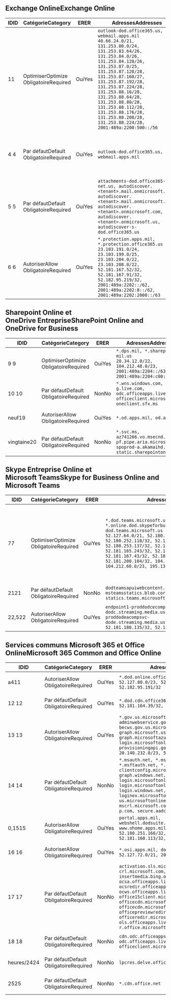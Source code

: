 <!--THIS FILE IS AUTOMATICALLY GENERATED. MANUAL CHANGES WILL BE OVERWRITTEN.-->
<!--Please contact the Office 365 Endpoints team with any questions.-->
<!--USGovDoD endpoints version 2020052800-->
<!--File generated 2020-05-28 11:00:07.2901-->

## <a name="exchange-online"></a><span data-ttu-id="840d6-101">Exchange Online</span><span class="sxs-lookup"><span data-stu-id="840d6-101">Exchange Online</span></span>

<span data-ttu-id="840d6-102">ID</span><span class="sxs-lookup"><span data-stu-id="840d6-102">ID</span></span> | <span data-ttu-id="840d6-103">Catégorie</span><span class="sxs-lookup"><span data-stu-id="840d6-103">Category</span></span> | <span data-ttu-id="840d6-104">ER</span><span class="sxs-lookup"><span data-stu-id="840d6-104">ER</span></span> | <span data-ttu-id="840d6-105">Adresses</span><span class="sxs-lookup"><span data-stu-id="840d6-105">Addresses</span></span> | <span data-ttu-id="840d6-106">Ports</span><span class="sxs-lookup"><span data-stu-id="840d6-106">Ports</span></span>
-- | -------------------- | --- | ---------------------------------------------------------------------------------------------------------------------------------------------------------------------------------------------------------------------------------------------------------------------------------------------------------------------------------------------------------------------------------------------- | -------------------------------
<span data-ttu-id="840d6-107">1</span><span class="sxs-lookup"><span data-stu-id="840d6-107">1</span></span> | <span data-ttu-id="840d6-108">Optimiser</span><span class="sxs-lookup"><span data-stu-id="840d6-108">Optimize</span></span><BR><span data-ttu-id="840d6-109">Obligatoire</span><span class="sxs-lookup"><span data-stu-id="840d6-109">Required</span></span> | <span data-ttu-id="840d6-110">Oui</span><span class="sxs-lookup"><span data-stu-id="840d6-110">Yes</span></span> | `outlook-dod.office365.us, webmail.apps.mil`<BR>`40.66.24.0/21, 131.253.80.0/24, 131.253.83.64/26, 131.253.84.0/26, 131.253.84.128/26, 131.253.87.0/25, 131.253.87.128/28, 131.253.87.160/27, 131.253.87.192/28, 131.253.87.224/28, 131.253.88.16/28, 131.253.88.64/28, 131.253.88.80/28, 131.253.88.112/28, 131.253.88.176/28, 131.253.88.208/28, 131.253.88.224/28, 2001:489a:2200:500::/56` | <span data-ttu-id="840d6-111">**TCP :** 443, 80</span><span class="sxs-lookup"><span data-stu-id="840d6-111">**TCP:** 443, 80</span></span>
<span data-ttu-id="840d6-112">4 </span><span class="sxs-lookup"><span data-stu-id="840d6-112">4</span></span> | <span data-ttu-id="840d6-113">Par défaut</span><span class="sxs-lookup"><span data-stu-id="840d6-113">Default</span></span><BR><span data-ttu-id="840d6-114">Obligatoire</span><span class="sxs-lookup"><span data-stu-id="840d6-114">Required</span></span> | <span data-ttu-id="840d6-115">Oui</span><span class="sxs-lookup"><span data-stu-id="840d6-115">Yes</span></span> | `outlook-dod.office365.us, webmail.apps.mil` | <span data-ttu-id="840d6-116">**TCP :** 143, 25, 587, 993, 995</span><span class="sxs-lookup"><span data-stu-id="840d6-116">**TCP:** 143, 25, 587, 993, 995</span></span>
<span data-ttu-id="840d6-117">5 </span><span class="sxs-lookup"><span data-stu-id="840d6-117">5</span></span> | <span data-ttu-id="840d6-118">Par défaut</span><span class="sxs-lookup"><span data-stu-id="840d6-118">Default</span></span><BR><span data-ttu-id="840d6-119">Obligatoire</span><span class="sxs-lookup"><span data-stu-id="840d6-119">Required</span></span> | <span data-ttu-id="840d6-120">Oui</span><span class="sxs-lookup"><span data-stu-id="840d6-120">Yes</span></span> | `attachments-dod.office365-net.us, autodiscover.<tenant>.mail.onmicrosoft.com, autodiscover.<tenant>.mail.onmicrosoft.us, autodiscover.<tenant>.onmicrosoft.com, autodiscover.<tenant>.onmicrosoft.us, autodiscover-s-dod.office365.us` | <span data-ttu-id="840d6-121">**TCP :** 443, 80</span><span class="sxs-lookup"><span data-stu-id="840d6-121">**TCP:** 443, 80</span></span>
<span data-ttu-id="840d6-122">6 </span><span class="sxs-lookup"><span data-stu-id="840d6-122">6</span></span> | <span data-ttu-id="840d6-123">Autoriser</span><span class="sxs-lookup"><span data-stu-id="840d6-123">Allow</span></span><BR><span data-ttu-id="840d6-124">Obligatoire</span><span class="sxs-lookup"><span data-stu-id="840d6-124">Required</span></span> | <span data-ttu-id="840d6-125">Oui</span><span class="sxs-lookup"><span data-stu-id="840d6-125">Yes</span></span> | `*.protection.apps.mil, *.protection.office365.us`<BR>`23.103.191.0/24, 23.103.199.0/25, 23.103.204.0/22, 23.103.208.0/22, 52.181.167.52/32, 52.181.167.91/32, 52.182.95.219/32, 2001:489a:2202::/62, 2001:489a:2202:8::/62, 2001:489a:2202:2000::/63` | <span data-ttu-id="840d6-126">**TCP :** 25, 443</span><span class="sxs-lookup"><span data-stu-id="840d6-126">**TCP:** 25, 443</span></span>

## <a name="sharepoint-online-and-onedrive-for-business"></a><span data-ttu-id="840d6-127">Sharepoint Online et OneDrive Entreprise</span><span class="sxs-lookup"><span data-stu-id="840d6-127">SharePoint Online and OneDrive for Business</span></span>

<span data-ttu-id="840d6-128">ID</span><span class="sxs-lookup"><span data-stu-id="840d6-128">ID</span></span> | <span data-ttu-id="840d6-129">Catégorie</span><span class="sxs-lookup"><span data-stu-id="840d6-129">Category</span></span> | <span data-ttu-id="840d6-130">ER</span><span class="sxs-lookup"><span data-stu-id="840d6-130">ER</span></span> | <span data-ttu-id="840d6-131">Adresses</span><span class="sxs-lookup"><span data-stu-id="840d6-131">Addresses</span></span> | <span data-ttu-id="840d6-132">Ports</span><span class="sxs-lookup"><span data-stu-id="840d6-132">Ports</span></span>
-- | -------------------- | --- | ------------------------------------------------------------------------------------------------------------------- | ----------------
<span data-ttu-id="840d6-133">9 </span><span class="sxs-lookup"><span data-stu-id="840d6-133">9</span></span> | <span data-ttu-id="840d6-134">Optimiser</span><span class="sxs-lookup"><span data-stu-id="840d6-134">Optimize</span></span><BR><span data-ttu-id="840d6-135">Obligatoire</span><span class="sxs-lookup"><span data-stu-id="840d6-135">Required</span></span> | <span data-ttu-id="840d6-136">Oui</span><span class="sxs-lookup"><span data-stu-id="840d6-136">Yes</span></span> | `*.dps.mil, *.sharepoint-mil.us`<BR>`20.34.12.0/22, 104.212.48.0/23, 2001:489a:2204::/63, 2001:489a:2204:c00::/54` | <span data-ttu-id="840d6-137">**TCP :** 443, 80</span><span class="sxs-lookup"><span data-stu-id="840d6-137">**TCP:** 443, 80</span></span>
<span data-ttu-id="840d6-138">10 </span><span class="sxs-lookup"><span data-stu-id="840d6-138">10</span></span> | <span data-ttu-id="840d6-139">Par défaut</span><span class="sxs-lookup"><span data-stu-id="840d6-139">Default</span></span><BR><span data-ttu-id="840d6-140">Obligatoire</span><span class="sxs-lookup"><span data-stu-id="840d6-140">Required</span></span> | <span data-ttu-id="840d6-141">Non</span><span class="sxs-lookup"><span data-stu-id="840d6-141">No</span></span> | `*.wns.windows.com, g.live.com, odc.officeapps.live.com, officeclient.microsoft.com, oneclient.sfx.ms` | <span data-ttu-id="840d6-142">**TCP :** 443, 80</span><span class="sxs-lookup"><span data-stu-id="840d6-142">**TCP:** 443, 80</span></span>
<span data-ttu-id="840d6-143">neuf</span><span class="sxs-lookup"><span data-stu-id="840d6-143">19</span></span> | <span data-ttu-id="840d6-144">Autoriser</span><span class="sxs-lookup"><span data-stu-id="840d6-144">Allow</span></span><BR><span data-ttu-id="840d6-145">Obligatoire</span><span class="sxs-lookup"><span data-stu-id="840d6-145">Required</span></span> | <span data-ttu-id="840d6-146">Oui</span><span class="sxs-lookup"><span data-stu-id="840d6-146">Yes</span></span> | `*.od.apps.mil, od.apps.mil` | <span data-ttu-id="840d6-147">**TCP :** 443, 80</span><span class="sxs-lookup"><span data-stu-id="840d6-147">**TCP:** 443, 80</span></span>
<span data-ttu-id="840d6-148">vingtaine</span><span class="sxs-lookup"><span data-stu-id="840d6-148">20</span></span> | <span data-ttu-id="840d6-149">Par défaut</span><span class="sxs-lookup"><span data-stu-id="840d6-149">Default</span></span><BR><span data-ttu-id="840d6-150">Obligatoire</span><span class="sxs-lookup"><span data-stu-id="840d6-150">Required</span></span> | <span data-ttu-id="840d6-151">Non</span><span class="sxs-lookup"><span data-stu-id="840d6-151">No</span></span> | `*.svc.ms, az741266.vo.msecnd.net, pf.pipe.aria.microsoft.com, spoprod-a.akamaihd.net, static.sharepointonline.com` | <span data-ttu-id="840d6-152">**TCP :** 443, 80</span><span class="sxs-lookup"><span data-stu-id="840d6-152">**TCP:** 443, 80</span></span>

## <a name="skype-for-business-online-and-microsoft-teams"></a><span data-ttu-id="840d6-153">Skype Entreprise Online et Microsoft Teams</span><span class="sxs-lookup"><span data-stu-id="840d6-153">Skype for Business Online and Microsoft Teams</span></span>

<span data-ttu-id="840d6-154">ID</span><span class="sxs-lookup"><span data-stu-id="840d6-154">ID</span></span> | <span data-ttu-id="840d6-155">Catégorie</span><span class="sxs-lookup"><span data-stu-id="840d6-155">Category</span></span> | <span data-ttu-id="840d6-156">ER</span><span class="sxs-lookup"><span data-stu-id="840d6-156">ER</span></span> | <span data-ttu-id="840d6-157">Adresses</span><span class="sxs-lookup"><span data-stu-id="840d6-157">Addresses</span></span> | <span data-ttu-id="840d6-158">Ports</span><span class="sxs-lookup"><span data-stu-id="840d6-158">Ports</span></span>
-- | -------------------- | --- | -------------------------------------------------------------------------------------------------------------------------------------------------------------------------------------------------------------------------------------------------------------------------------------------------------------------------------------------------------- | -----------------------------------------------
<span data-ttu-id="840d6-159">7</span><span class="sxs-lookup"><span data-stu-id="840d6-159">7</span></span> | <span data-ttu-id="840d6-160">Optimiser</span><span class="sxs-lookup"><span data-stu-id="840d6-160">Optimize</span></span><BR><span data-ttu-id="840d6-161">Obligatoire</span><span class="sxs-lookup"><span data-stu-id="840d6-161">Required</span></span> | <span data-ttu-id="840d6-162">Oui</span><span class="sxs-lookup"><span data-stu-id="840d6-162">Yes</span></span> | `*.dod.teams.microsoft.us, *.online.dod.skypeforbusiness.us, dod.teams.microsoft.us`<BR>`52.127.64.0/21, 52.180.249.148/32, 52.180.252.118/32, 52.180.252.187/32, 52.180.253.137/32, 52.180.253.154/32, 52.181.165.243/32, 52.181.166.119/32, 52.181.167.43/32, 52.181.167.64/32, 52.181.200.104/32, 104.212.32.0/22, 104.212.60.0/23, 195.134.240.0/22` | <span data-ttu-id="840d6-163">**TCP :** 443</span><span class="sxs-lookup"><span data-stu-id="840d6-163">**TCP:** 443</span></span><BR><span data-ttu-id="840d6-164">**UDP :** 3478, 3479, 3480, 3481</span><span class="sxs-lookup"><span data-stu-id="840d6-164">**UDP:** 3478, 3479, 3480, 3481</span></span>
<span data-ttu-id="840d6-165"> 21</span><span class="sxs-lookup"><span data-stu-id="840d6-165">21</span></span> | <span data-ttu-id="840d6-166">Par défaut</span><span class="sxs-lookup"><span data-stu-id="840d6-166">Default</span></span><BR><span data-ttu-id="840d6-167">Obligatoire</span><span class="sxs-lookup"><span data-stu-id="840d6-167">Required</span></span> | <span data-ttu-id="840d6-168">Non</span><span class="sxs-lookup"><span data-stu-id="840d6-168">No</span></span> | `dodteamsapuiwebcontent.blob.core.usgovcloudapi.net, msteamsstatics.blob.core.usgovcloudapi.net, statics.teams.microsoft.com` | <span data-ttu-id="840d6-169">**TCP :** 443</span><span class="sxs-lookup"><span data-stu-id="840d6-169">**TCP:** 443</span></span>
<span data-ttu-id="840d6-170">22,5</span><span class="sxs-lookup"><span data-stu-id="840d6-170">22</span></span> | <span data-ttu-id="840d6-171">Autoriser</span><span class="sxs-lookup"><span data-stu-id="840d6-171">Allow</span></span><BR><span data-ttu-id="840d6-172">Obligatoire</span><span class="sxs-lookup"><span data-stu-id="840d6-172">Required</span></span> | <span data-ttu-id="840d6-173">Oui</span><span class="sxs-lookup"><span data-stu-id="840d6-173">Yes</span></span> | `endpoint1-proddodcecompsvc-dodc.streaming.media.usgovcloudapi.net, endpoint1-proddodeacompsvc-dode.streaming.media.usgovcloudapi.net`<BR>`52.181.180.135/32, 52.182.53.6/32` | <span data-ttu-id="840d6-174">**TCP :** 443</span><span class="sxs-lookup"><span data-stu-id="840d6-174">**TCP:** 443</span></span>

## <a name="microsoft-365-common-and-office-online"></a><span data-ttu-id="840d6-175">Services communs Microsoft 365 et Office Online</span><span class="sxs-lookup"><span data-stu-id="840d6-175">Microsoft 365 Common and Office Online</span></span>

<span data-ttu-id="840d6-176">ID</span><span class="sxs-lookup"><span data-stu-id="840d6-176">ID</span></span> | <span data-ttu-id="840d6-177">Catégorie</span><span class="sxs-lookup"><span data-stu-id="840d6-177">Category</span></span> | <span data-ttu-id="840d6-178">ER</span><span class="sxs-lookup"><span data-stu-id="840d6-178">ER</span></span> | <span data-ttu-id="840d6-179">Adresses</span><span class="sxs-lookup"><span data-stu-id="840d6-179">Addresses</span></span> | <span data-ttu-id="840d6-180">Ports</span><span class="sxs-lookup"><span data-stu-id="840d6-180">Ports</span></span>
-- | ------------------- | --- | ---------------------------------------------------------------------------------------------------------------------------------------------------------------------------------------------------------------------------------------------------------------------------------------------------------------------------------------------------------------------------------------------- | ----------------
<span data-ttu-id="840d6-181">a4</span><span class="sxs-lookup"><span data-stu-id="840d6-181">11</span></span> | <span data-ttu-id="840d6-182">Autoriser</span><span class="sxs-lookup"><span data-stu-id="840d6-182">Allow</span></span><BR><span data-ttu-id="840d6-183">Obligatoire</span><span class="sxs-lookup"><span data-stu-id="840d6-183">Required</span></span> | <span data-ttu-id="840d6-184">Oui</span><span class="sxs-lookup"><span data-stu-id="840d6-184">Yes</span></span> | `*.dod.online.office365.us`<BR>`52.127.80.0/23, 52.181.164.39/32, 52.182.95.191/32` | <span data-ttu-id="840d6-185">**TCP :** 443</span><span class="sxs-lookup"><span data-stu-id="840d6-185">**TCP:** 443</span></span>
<span data-ttu-id="840d6-186">12 </span><span class="sxs-lookup"><span data-stu-id="840d6-186">12</span></span> | <span data-ttu-id="840d6-187">Par défaut</span><span class="sxs-lookup"><span data-stu-id="840d6-187">Default</span></span><BR><span data-ttu-id="840d6-188">Obligatoire</span><span class="sxs-lookup"><span data-stu-id="840d6-188">Required</span></span> | <span data-ttu-id="840d6-189">Oui</span><span class="sxs-lookup"><span data-stu-id="840d6-189">Yes</span></span> | `*.dod.cdn.office365.us`<BR>`52.181.164.39/32, 52.182.95.191/32` | <span data-ttu-id="840d6-190">**TCP :** 443</span><span class="sxs-lookup"><span data-stu-id="840d6-190">**TCP:** 443</span></span>
<span data-ttu-id="840d6-191">13 </span><span class="sxs-lookup"><span data-stu-id="840d6-191">13</span></span> | <span data-ttu-id="840d6-192">Autoriser</span><span class="sxs-lookup"><span data-stu-id="840d6-192">Allow</span></span><BR><span data-ttu-id="840d6-193">Obligatoire</span><span class="sxs-lookup"><span data-stu-id="840d6-193">Required</span></span> | <span data-ttu-id="840d6-194">Oui</span><span class="sxs-lookup"><span data-stu-id="840d6-194">Yes</span></span> | `*.gov.us.microsoftonline.com, adminwebservice.gov.us.microsoftonline.com, becws.gov.us.microsoftonline.com, dod-graph.microsoft.us, graph.microsoftazure.us, login.microsoftonline.us, provisioningapi.gov.us.microsoftonline.com`<BR>`20.140.232.0/23, 52.126.194.0/23` | <span data-ttu-id="840d6-195">**TCP :** 443</span><span class="sxs-lookup"><span data-stu-id="840d6-195">**TCP:** 443</span></span>
<span data-ttu-id="840d6-196">14 </span><span class="sxs-lookup"><span data-stu-id="840d6-196">14</span></span> | <span data-ttu-id="840d6-197">Par défaut</span><span class="sxs-lookup"><span data-stu-id="840d6-197">Default</span></span><BR><span data-ttu-id="840d6-198">Obligatoire</span><span class="sxs-lookup"><span data-stu-id="840d6-198">Required</span></span> | <span data-ttu-id="840d6-199">Non</span><span class="sxs-lookup"><span data-stu-id="840d6-199">No</span></span> | `*.msauth.net, *.msauthimages.us, *.msftauth.net, *.msftauthimages.us, clientconfig.microsoftonline-p.net, graph.windows.net, login.microsoftonline.com, login.microsoftonline-p.com, login.windows.net, loginex.microsoftonline.com, login-us.microsoftonline.com, mscrl.microsoft.com, nexus.microsoftonline-p.com, secure.aadcdn.microsoftonline-p.com` | <span data-ttu-id="840d6-200">**TCP :** 443</span><span class="sxs-lookup"><span data-stu-id="840d6-200">**TCP:** 443</span></span>
<span data-ttu-id="840d6-201">0,15</span><span class="sxs-lookup"><span data-stu-id="840d6-201">15</span></span> | <span data-ttu-id="840d6-202">Autoriser</span><span class="sxs-lookup"><span data-stu-id="840d6-202">Allow</span></span><BR><span data-ttu-id="840d6-203">Obligatoire</span><span class="sxs-lookup"><span data-stu-id="840d6-203">Required</span></span> | <span data-ttu-id="840d6-204">Oui</span><span class="sxs-lookup"><span data-stu-id="840d6-204">Yes</span></span> | `portal.apps.mil, webshell.dodsuite.office365.us, www.ohome.apps.mil`<BR>`52.180.251.166/32, 52.181.160.19/32, 52.181.160.113/32, 52.182.92.132/32` | <span data-ttu-id="840d6-205">**TCP :** 443</span><span class="sxs-lookup"><span data-stu-id="840d6-205">**TCP:** 443</span></span>
<span data-ttu-id="840d6-206">16 </span><span class="sxs-lookup"><span data-stu-id="840d6-206">16</span></span> | <span data-ttu-id="840d6-207">Autoriser</span><span class="sxs-lookup"><span data-stu-id="840d6-207">Allow</span></span><BR><span data-ttu-id="840d6-208">Obligatoire</span><span class="sxs-lookup"><span data-stu-id="840d6-208">Required</span></span> | <span data-ttu-id="840d6-209">Oui</span><span class="sxs-lookup"><span data-stu-id="840d6-209">Yes</span></span> | `*.osi.apps.mil, dod.loki.office365.us`<BR>`52.127.72.0/21, 2001:489a:2206::/48` | <span data-ttu-id="840d6-210">**TCP :** 443</span><span class="sxs-lookup"><span data-stu-id="840d6-210">**TCP:** 443</span></span>
<span data-ttu-id="840d6-211">17 </span><span class="sxs-lookup"><span data-stu-id="840d6-211">17</span></span> | <span data-ttu-id="840d6-212">Par défaut</span><span class="sxs-lookup"><span data-stu-id="840d6-212">Default</span></span><BR><span data-ttu-id="840d6-213">Obligatoire</span><span class="sxs-lookup"><span data-stu-id="840d6-213">Required</span></span> | <span data-ttu-id="840d6-214">Non</span><span class="sxs-lookup"><span data-stu-id="840d6-214">No</span></span> | `activation.sls.microsoft.com, crl.microsoft.com, go.microsoft.com, insertmedia.bing.office.net, ocsa.officeapps.live.com, ocsredir.officeapps.live.com, ocws.officeapps.live.com, office15client.microsoft.com, officecdn.microsoft.com, officecdn.microsoft.com.edgesuite.net, officepreviewredir.microsoft.com, officeredir.microsoft.com, ols.officeapps.live.com, r.office.microsoft.com` | <span data-ttu-id="840d6-215">**TCP :** 443, 80</span><span class="sxs-lookup"><span data-stu-id="840d6-215">**TCP:** 443, 80</span></span>
<span data-ttu-id="840d6-216">18 </span><span class="sxs-lookup"><span data-stu-id="840d6-216">18</span></span> | <span data-ttu-id="840d6-217">Par défaut</span><span class="sxs-lookup"><span data-stu-id="840d6-217">Default</span></span><BR><span data-ttu-id="840d6-218">Obligatoire</span><span class="sxs-lookup"><span data-stu-id="840d6-218">Required</span></span> | <span data-ttu-id="840d6-219">Non</span><span class="sxs-lookup"><span data-stu-id="840d6-219">No</span></span> | `cdn.odc.officeapps.live.com, odc.officeapps.live.com, officeclient.microsoft.com` | <span data-ttu-id="840d6-220">**TCP :** 443, 80</span><span class="sxs-lookup"><span data-stu-id="840d6-220">**TCP:** 443, 80</span></span>
<span data-ttu-id="840d6-221">heures/24</span><span class="sxs-lookup"><span data-stu-id="840d6-221">24</span></span> | <span data-ttu-id="840d6-222">Par défaut</span><span class="sxs-lookup"><span data-stu-id="840d6-222">Default</span></span><BR><span data-ttu-id="840d6-223">Obligatoire</span><span class="sxs-lookup"><span data-stu-id="840d6-223">Required</span></span> | <span data-ttu-id="840d6-224">Non</span><span class="sxs-lookup"><span data-stu-id="840d6-224">No</span></span> | `lpcres.delve.office.com` | <span data-ttu-id="840d6-225">**TCP :** 443</span><span class="sxs-lookup"><span data-stu-id="840d6-225">**TCP:** 443</span></span>
<span data-ttu-id="840d6-226">25</span><span class="sxs-lookup"><span data-stu-id="840d6-226">25</span></span> | <span data-ttu-id="840d6-227">Par défaut</span><span class="sxs-lookup"><span data-stu-id="840d6-227">Default</span></span><BR><span data-ttu-id="840d6-228">Obligatoire</span><span class="sxs-lookup"><span data-stu-id="840d6-228">Required</span></span> | <span data-ttu-id="840d6-229">Non</span><span class="sxs-lookup"><span data-stu-id="840d6-229">No</span></span> | `*.cdn.office.net` | <span data-ttu-id="840d6-230">**TCP :** 443</span><span class="sxs-lookup"><span data-stu-id="840d6-230">**TCP:** 443</span></span>
